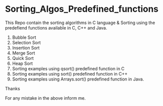 # Sorting_Algos_Predefined_functions
This Repo contain the sorting algorithms in C language & Sorting using the predefiend functions available in C, C++ and Java.

1) Bubble Sort
2) Selection Sort
3) Insertion Sort
4) Merge Sort
5) Quick Sort
6) Heap Sort
7) Sorting examples using qsort() predefined function in C
8) Sorting examples using sort() predefined function in C++
9) Sorting examples using Arrays.sort() predefined function in Java.

Thanks

For any mistake in the above inform me.

